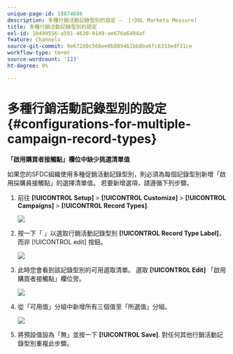 ```yaml
---
unique-page-id: 18874686
description: 多種行銷活動記錄型別的設定 —  [!DNL Marketo Measure]
title: 多種行銷活動記錄型別的設定
exl-id: 10499556-a591-4630-9149-ae676e6494af
feature: Channels
source-git-commit: 9e672d0c568ee0b889461bb8ba6fc6333edf31ce
workflow-type: tm+mt
source-wordcount: '123'
ht-degree: 0%

---
```


# 多種行銷活動記錄型別的設定 {#configurations-for-multiple-campaign-record-types}

**「啟用購買者接觸點」欄位中缺少挑選清單值**

如果您的SFDC組織使用多種促銷活動記錄型別，則必須為每個記錄型別新增「啟用採購員接觸點」的選擇清單值。 若要新增選項，請遵循下列步驟。

1. 前往 **[!UICONTROL Setup]** > **[!UICONTROL Customize]** > **[!UICONTROL Campaigns]** > **[!UICONTROL Record Types]**.

   ![](assets/1.jpg)

1. 按一下「 」以選取行銷活動記錄型別 **[!UICONTROL Record Type Label]**，而非 [!UICONTROL edit] 按鈕。

   ![](assets/2.jpg)

1. 此時您會看到該記錄型別的可用選取清單。 選取 **[!UICONTROL Edit]** 「啟用購買者接觸點」欄位旁。

   ![](assets/3.jpg)

1. 從「可用值」分組中新增所有三個值至「所選值」分組。

   ![](assets/4.jpg)

1. 將預設值設為「無」並按一下 **[!UICONTROL Save]**. 對任何其他行銷活動記錄型別重複此步驟。
